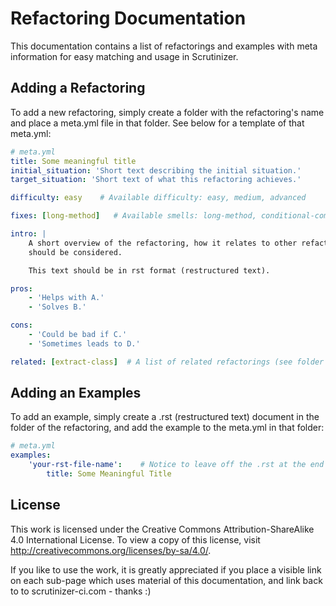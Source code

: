 # Refactoring Documentation

This documentation contains a list of refactorings and examples with meta information for easy matching and
usage in Scrutinizer.

## Adding a Refactoring

To add a new refactoring, simply create a folder with the refactoring's name and place a meta.yml file in
that folder. See below for a template of that meta.yml:

```yml
# meta.yml
title: Some meaningful title
initial_situation: 'Short text describing the initial situation.'
target_situation: 'Short text of what this refactoring achieves.'

difficulty: easy    # Available difficulty: easy, medium, advanced

fixes: [long-method]   # Available smells: long-method, conditional-complexity, duplicated-code

intro: |
    A short overview of the refactoring, how it relates to other refactoring, things/guidelines which
    should be considered.

    This text should be in rst format (restructured text).

pros:
    - 'Helps with A.'
    - 'Solves B.'

cons:
    - 'Could be bad if C.'
    - 'Sometimes leads to D.'

related: [extract-class]  # A list of related refactorings (see folder names the available ones)
```

## Adding an Examples

To add an example, simply create a .rst (restructured text) document in the folder of the refactoring,
and add the example to the meta.yml in that folder:

```yml
# meta.yml
examples:
    'your-rst-file-name':    # Notice to leave off the .rst at the end here
        title: Some Meaningful Title
```

## License

This work is licensed under the Creative Commons Attribution-ShareAlike 4.0 International License.
To view a copy of this license, visit http://creativecommons.org/licenses/by-sa/4.0/.

If you like to use the work, it is greatly appreciated if you place a visible link on each sub-page which
uses material of this documentation, and link back to to scrutinizer-ci.com - thanks :)